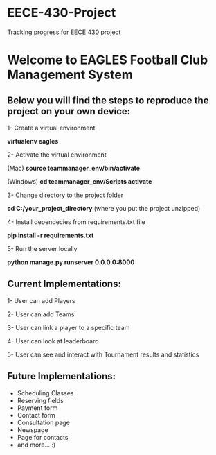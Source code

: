 # EECE-430-Project
Tracking progress for EECE 430 project

# Welcome to EAGLES Football Club Management System

## Below you will find the steps to reproduce the project on your own device:

1- Create a virtual environment

  **virtualenv eagles**

2- Activate the virtual environment

  (Mac)
  **source teammanager_env/bin/activate**

  (Windows)
  **cd teammanager_env/Scripts
  activate**

3- Change directory to the project folder

  **cd C:/your_project_directory** (where you put the project unzipped)
  
4- Install dependecies from requirements.txt file

  **pip install -r requirements.txt**

5- Run the server locally

  **python manage.py runserver 0.0.0.0:8000**



## Current Implementations:

1- User can add Players

2- User can add Teams

3- User can link a player to a specific team

4- User can look at leaderboard

5- User can see and interact with Tournament results and statistics


## Future Implementations:

- Scheduling Classes
- Reserving fields
- Payment form
- Contact form
- Consultation page
- Newspage
- Page for contacts
- and more... :)
